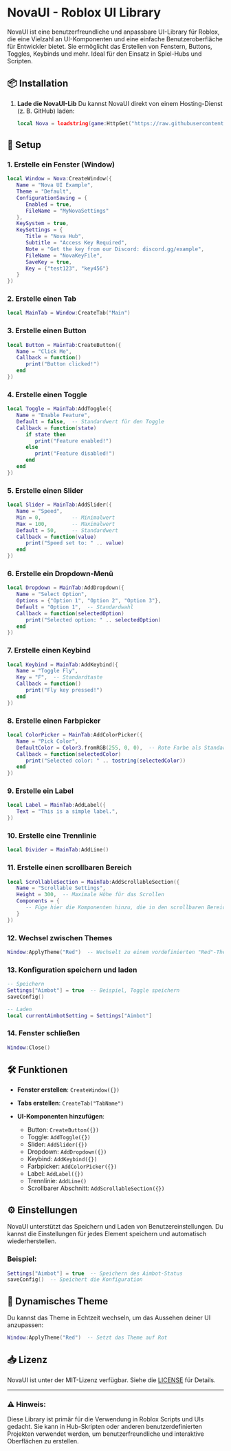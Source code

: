 # NovaUI - Roblox UI Library

NovaUI ist eine benutzerfreundliche und anpassbare UI-Library für Roblox, die eine Vielzahl an UI-Komponenten und eine einfache Benutzeroberfläche für Entwickler bietet. Sie ermöglicht das Erstellen von Fenstern, Buttons, Toggles, Keybinds und mehr. Ideal für den Einsatz in Spiel-Hubs und Scripten.

## 📦 Installation

1. **Lade die NovaUI-Lib**
   Du kannst NovaUI direkt von einem Hosting-Dienst (z. B. GitHub) laden:

   ```lua
   local Nova = loadstring(game:HttpGet("https://raw.githubusercontent.com/N40000-Scripts/NovaUI/refs/heads/main/NovaUI_Main_Module"))()
   ```

## 🔨 Setup

### 1. Erstelle ein Fenster (Window)

```lua
local Window = Nova:CreateWindow({
   Name = "Nova UI Example",
   Theme = "Default",
   ConfigurationSaving = {
      Enabled = true,
      FileName = "MyNovaSettings"
   },
   KeySystem = true,
   KeySettings = {
      Title = "Nova Hub",
      Subtitle = "Access Key Required",
      Note = "Get the key from our Discord: discord.gg/example",
      FileName = "NovaKeyFile",
      SaveKey = true,
      Key = {"test123", "key456"}
   }
})
```

### 2. Erstelle einen Tab

```lua
local MainTab = Window:CreateTab("Main")
```

### 3. Erstelle einen Button

```lua
local Button = MainTab:CreateButton({
   Name = "Click Me",
   Callback = function()
      print("Button clicked!")
   end
})
```

### 4. Erstelle einen Toggle

```lua
local Toggle = MainTab:AddToggle({
   Name = "Enable Feature",
   Default = false,  -- Standardwert für den Toggle
   Callback = function(state)
      if state then
         print("Feature enabled!")
      else
         print("Feature disabled!")
      end
   end
})
```

### 5. Erstelle einen Slider

```lua
local Slider = MainTab:AddSlider({
   Name = "Speed",
   Min = 0,          -- Minimalwert
   Max = 100,        -- Maximalwert
   Default = 50,     -- Standardwert
   Callback = function(value)
      print("Speed set to: " .. value)
   end
})
```

### 6. Erstelle ein Dropdown-Menü

```lua
local Dropdown = MainTab:AddDropdown({
   Name = "Select Option",
   Options = {"Option 1", "Option 2", "Option 3"},
   Default = "Option 1",  -- Standardwahl
   Callback = function(selectedOption)
      print("Selected option: " .. selectedOption)
   end
})
```

### 7. Erstelle einen Keybind

```lua
local Keybind = MainTab:AddKeybind({
   Name = "Toggle Fly",
   Key = "F",  -- Standardtaste
   Callback = function()
      print("Fly key pressed!")
   end
})
```

### 8. Erstelle einen Farbpicker

```lua
local ColorPicker = MainTab:AddColorPicker({
   Name = "Pick Color",
   DefaultColor = Color3.fromRGB(255, 0, 0),  -- Rote Farbe als Standard
   Callback = function(selectedColor)
      print("Selected color: " .. tostring(selectedColor))
   end
})
```

### 9. Erstelle ein Label

```lua
local Label = MainTab:AddLabel({
   Text = "This is a simple label.",
})
```

### 10. Erstelle eine Trennlinie

```lua
local Divider = MainTab:AddLine()
```

### 11. Erstelle einen scrollbaren Bereich

```lua
local ScrollableSection = MainTab:AddScrollableSection({
   Name = "Scrollable Settings",
   Height = 300,  -- Maximale Höhe für das Scrollen
   Components = {
      -- Füge hier die Komponenten hinzu, die in den scrollbaren Bereich sollen
   }
})
```

### 12. Wechsel zwischen Themes

```lua
Window:ApplyTheme("Red")  -- Wechselt zu einem vordefinierten "Red"-Theme
```

### 13. Konfiguration speichern und laden

```lua
-- Speichern
Settings["Aimbot"] = true  -- Beispiel, Toggle speichern
saveConfig()

-- Laden
local currentAimbotSetting = Settings["Aimbot"]
```

### 14. Fenster schließen

```lua
Window:Close()
```

## 🛠️ Funktionen

* **Fenster erstellen**: `CreateWindow({})`
* **Tabs erstellen**: `CreateTab("TabName")`
* **UI-Komponenten hinzufügen**:

  * Button: `CreateButton({})`
  * Toggle: `AddToggle({})`
  * Slider: `AddSlider({})`
  * Dropdown: `AddDropdown({})`
  * Keybind: `AddKeybind({})`
  * Farbpicker: `AddColorPicker({})`
  * Label: `AddLabel({})`
  * Trennlinie: `AddLine()`
  * Scrollbarer Abschnitt: `AddScrollableSection({})`

## ⚙️ Einstellungen

NovaUI unterstützt das Speichern und Laden von Benutzereinstellungen. Du kannst die Einstellungen für jedes Element speichern und automatisch wiederherstellen.

### Beispiel:

```lua
Settings["Aimbot"] = true  -- Speichern des Aimbot-Status
saveConfig()  -- Speichert die Konfiguration
```

## 🎨 Dynamisches Theme

Du kannst das Theme in Echtzeit wechseln, um das Aussehen deiner UI anzupassen:

```lua
Window:ApplyTheme("Red")  -- Setzt das Theme auf Rot
```

## 📥 Lizenz

NovaUI ist unter der MIT-Lizenz verfügbar. Siehe die [LICENSE](LICENSE) für Details.

---

### ⚠️ Hinweis:

Diese Library ist primär für die Verwendung in Roblox Scripts und UIs gedacht. Sie kann in Hub-Skripten oder anderen benutzerdefinierten Projekten verwendet werden, um benutzerfreundliche und interaktive Oberflächen zu erstellen.
